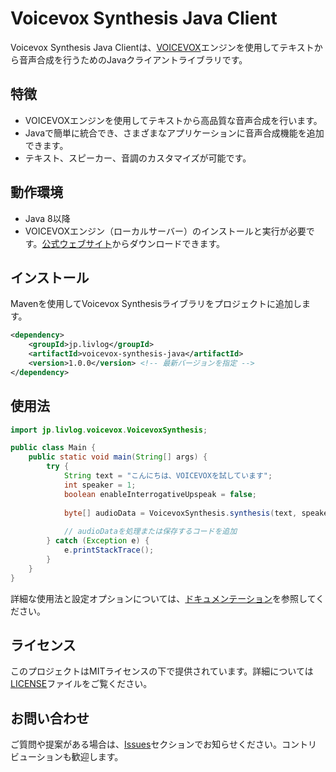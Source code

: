 # Voicevox Synthesis Java Client

Voicevox Synthesis Java Clientは、[VOICEVOX](https://voicevox.hiroshiba.jp/)エンジンを使用してテキストから音声合成を行うためのJavaクライアントライブラリです。

## 特徴

- VOICEVOXエンジンを使用してテキストから高品質な音声合成を行います。
- Javaで簡単に統合でき、さまざまなアプリケーションに音声合成機能を追加できます。
- テキスト、スピーカー、音調のカスタマイズが可能です。

## 動作環境

- Java 8以降
- VOICEVOXエンジン（ローカルサーバー）のインストールと実行が必要です。[公式ウェブサイト](https://voicevox.hiroshiba.jp/)からダウンロードできます。

## インストール

Mavenを使用してVoicevox Synthesisライブラリをプロジェクトに追加します。

```xml
<dependency>
    <groupId>jp.livlog</groupId>
    <artifactId>voicevox-synthesis-java</artifactId>
    <version>1.0.0</version> <!-- 最新バージョンを指定 -->
</dependency>
```

## 使用法

```java
import jp.livlog.voicevox.VoicevoxSynthesis;

public class Main {
    public static void main(String[] args) {
        try {
            String text = "こんにちは、VOICEVOXを試しています";
            int speaker = 1;
            boolean enableInterrogativeUpspeak = false;
            
            byte[] audioData = VoicevoxSynthesis.synthesis(text, speaker, enableInterrogativeUpspeak);
            
            // audioDataを処理または保存するコードを追加
        } catch (Exception e) {
            e.printStackTrace();
        }
    }
}
```

詳細な使用法と設定オプションについては、[ドキュメンテーション](https://github.com/yourusername/voicevox-synthesis-java/wiki)を参照してください。

## ライセンス

このプロジェクトはMITライセンスの下で提供されています。詳細については[LICENSE](LICENSE)ファイルをご覧ください。

## お問い合わせ

ご質問や提案がある場合は、[Issues](https://github.com/yourusername/voicevox-synthesis-java/issues)セクションでお知らせください。コントリビューションも歓迎します。
